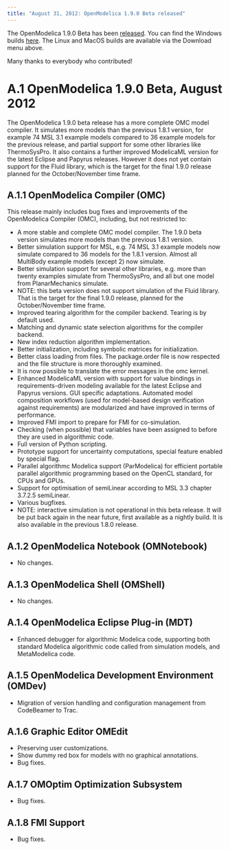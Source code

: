 ```yaml
---
title: "August 31, 2012: OpenModelica 1.9.0 Beta released"
---
```

<p>The OpenModelica 1.9.0 Beta has been <a href="http://build.openmodelica.org/omc/builds/windows/releases/1.9.0/beta" target="_blank">released</a>. You can find the Windows builds&nbsp;<a href="http://build.openmodelica.org/omc/builds/windows/releases/1.9.0/beta" target="_blank">here</a>. The Linux and MacOS builds are available via the Download menu above.</p>
<p>Many thanks to everybody who contributed!</p>
<h1><span lang="SV">A.1<span style="font: 7pt;"> </span></span><span lang="SV">OpenModelica 1.9.0 Beta, August 2012</span></h1>
<p>The OpenModelica 1.9.0 beta release has a more complete OMC model compiler. It simulates more models than the previous 1.8.1 version, for example 74 MSL 3.1 example models compared to 36 example models for the previous release, and partial support for some other libraries like ThermoSysPro. It also contains a further improved ModelicaML version for the latest Eclipse and Papyrus releases. However it does not yet contain support for the Fluid library, which is the target for the final 1.9.0 release planned for the October/November time frame.</p>
<h2><span lang="SV">A.1.1<span style="font: 7pt;"> </span></span><span lang="SV">OpenModelica Compiler (OMC)</span></h2>
<p>This release mainly includes bug fixes and improvements of the OpenModelica Compiler (OMC), including, but not restricted to:</p>
<ul>
<li>A more stable and complete OMC model compiler. The 1.9.0 beta version simulates more models than the previous 1.8.1 version.</li>
<li>Better simulation support for MSL, e.g. 74 MSL 3.1 example models now simulate compared to 36 models for the 1.8.1 version. Almost all MultiBody example models (except 2) now simulate.</li>
<li>Better simulation support for several other libraries, e.g. more than twenty examples simulate from ThermoSysPro, and all but one model from PlanarMechanics simulate.</li>
<li>NOTE: this beta version does not support simulation of the Fluid library. That is the target for the final 1.9.0 release, planned for the October/November time frame.</li>
<li>Improved tearing algorithm for the compiler backend. Tearing is by default used.</li>
<li>Matching and dynamic state selection algorithms for the compiler backend.</li>
<li>New index reduction algorithm implementation.</li>
<li>Better initialization, including symbolic matrices for initialization.</li>
<li>Better class loading from files. The package.order file is now respected and the file structure is more thoroughly examined.</li>
<li>It is now possible to translate the error messages in the omc kernel.</li>
<li>Enhanced ModelicaML version with support for value bindings in requirements-driven modeling available for the latest Eclipse and Papyrus versions. GUI specific adaptations. Automated model composition workflows (used for model-based design verification against requirements) are modularized and have improved in terms of performance.</li>
<li>Improved FMI import to prepare for FMI for co-simulation.</li>
<li>Checking (when possible) that variables have been assigned to before they are used in algorithmic code.</li>
<li>Full version of Python scripting.</li>
<li>Prototype support for uncertainty computations, special feature enabled by special flag.</li>
<li>Parallel algorithmc Modelica support (ParModelica) for efficient portable parallel algorithmic programming based on the OpenCL standard, for CPUs and GPUs.</li>
<li>Support for optimisation of semiLinear according to MSL 3.3 chapter 3.7.2.5 semiLinear.</li>
<li>Various bugfixes.</li>
<li>NOTE: interactive simulation is not operational in this beta release. It will be put back again in the near future, first available as a nightly build. It is also available in the previous 1.8.0 release.</li>
</ul>
<h2><span lang="SV">A.1.2<span style="font: 7pt;"> </span></span><span lang="SV">OpenModelica Notebook (OMNotebook)</span></h2>
<ul>
<li>No changes.</li>
</ul>
<h2><span lang="SV">A.1.3<span style="font: 7pt;"> </span></span><span lang="SV">OpenModelica Shell (OMShell)</span></h2>
<ul>
<li>No changes.</li>
</ul>
<h2>A.1.4<span style="font: 7pt;"> </span>OpenModelica Eclipse Plug-in (MDT)</h2>
<ul>
<li>Enhanced debugger for algorithmic Modelica code, supporting both standard Modelica algorithmic code called from simulation models, and MetaModelica code.</li>
</ul>
<h2><span lang="SV">A.1.5<span style="font: 7pt;"> </span></span><span lang="SV">OpenModelica Development Environment (OMDev)</span></h2>
<ul>
<li>Migration of version handling and configuration management from CodeBeamer to Trac.</li>
</ul>
<h2><span lang="SV">A.1.6<span style="font: 7pt;"> </span></span><span lang="SV">Graphic Editor OMEdit</span></h2>
<ul>
<li>Preserving user customizations.</li>
<li>Show dummy red box for models with no graphical annotations.</li>
<li>Bug fixes.</li>
</ul>
<h2><span lang="SV">A.1.7<span style="font: 7pt;"> </span></span><span lang="SV">OMOptim Optimization Subsystem</span></h2>
<ul>
<li>Bug fixes.</li>
</ul>
<h2><span lang="SV">A.1.8<span style="font: 7pt;"> </span></span><span lang="SV">FMI Support</span></h2>
<ul>
<li>Bug fixes.</li>
</ul>